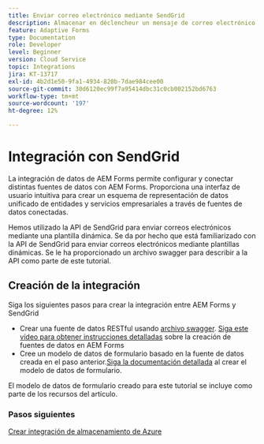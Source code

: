 ```yaml
---
title: Enviar correo electrónico mediante SendGrid
description: Almacenar en déclencheur un mensaje de correo electrónico con un vínculo al formulario guardado
feature: Adaptive Forms
type: Documentation
role: Developer
level: Beginner
version: Cloud Service
topic: Integrations
jira: KT-13717
exl-id: 4b2d1e50-9fa1-4934-820b-7dae984cee00
source-git-commit: 30d6120ec99f7a95414dbc31c0cb002152bd6763
workflow-type: tm+mt
source-wordcount: '197'
ht-degree: 12%

---
```


# Integración con SendGrid

La integración de datos de AEM Forms permite configurar y conectar distintas fuentes de datos con AEM Forms. Proporciona una interfaz de usuario intuitiva para crear un esquema de representación de datos unificado de entidades y servicios empresariales a través de fuentes de datos conectadas.

Hemos utilizado la API de SendGrid para enviar correos electrónicos mediante una plantilla dinámica. Se da por hecho que está familiarizado con la API de SendGrid para enviar correos electrónicos mediante plantillas dinámicas. Se le ha proporcionado un archivo swagger para describir a la API como parte de este tutorial.

## Creación de la integración

Siga los siguientes pasos para crear la integración entre AEM Forms y SendGrid

* Crear una fuente de datos RESTful usando [archivo swagger](./assets/SendGridWithDynamicTemplate.yaml). [Siga este vídeo para obtener instrucciones detalladas](https://experienceleague.adobe.com/docs/experience-manager-learn/forms/ic-web-channel-tutorial/parttwo.html) sobre la creación de fuentes de datos en AEM Forms
* Cree un modelo de datos de formulario basado en la fuente de datos creada en el paso anterior.[Siga la documentación detallada](https://experienceleague.adobe.com/docs/experience-manager-cloud-service/content/forms/integrate/use-form-data-model/create-form-data-models.html) al crear el modelo de datos de formulario.

El modelo de datos de formulario creado para este tutorial se incluye como parte de los recursos del artículo.

### Pasos siguientes

[Crear integración de almacenamiento de Azure](./create-fdm.md)
